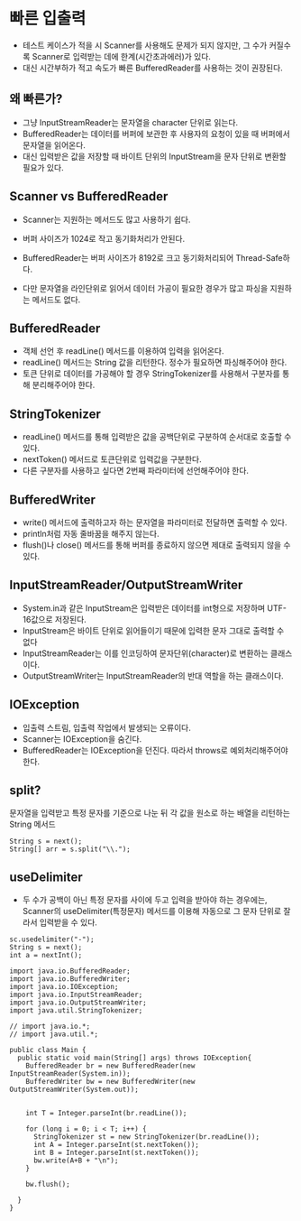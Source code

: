 # 빠른 입출력
- 테스트 케이스가 적을 시 Scanner를 사용해도 문제가 되지 않지만, 그 수가 커질수록 Scanner로 입력받는 데에 한계(시간초과에러)가 있다.
- 대신 시간부하가 적고 속도가 빠른 BufferedReader를 사용하는 것이 권장된다.

## 왜 빠른가?
- 그냥 InputStreamReader는 문자열을 character 단위로 읽는다.
- BufferedReader는 데이터를 버퍼에 보관한 후 사용자의 요청이 있을 때 버퍼에서 문자열을 읽어온다.
- 대신 입력받은 값을 저장할 때 바이트 단위의 InputStream을 문자 단위로 변환할 필요가 있다.

## Scanner vs BufferedReader
- Scanner는 지원하는 메서드도 많고 사용하기 쉽다.
- 버퍼 사이즈가 1024로 작고 동기화처리가 안된다.

- BufferedReader는 버퍼 사이즈가 8192로 크고 동기화처리되어 Thread-Safe하다.
- 다만 문자열을 라인단위로 읽어서 데이터 가공이 필요한 경우가 많고 파싱을 지원하는 메서드도 없다.

## BufferedReader
- 객체 선언 후 readLine() 메서드를 이용하여 입력을 읽어온다.
- readLine() 메서드는 String 값을 리턴한다. 정수가 필요하면 파싱해주어야 한다.
- 토큰 단위로 데이터를 가공해야 할 경우 StringTokenizer를 사용해서 구분자를 통해 분리해주어야 한다.

## StringTokenizer
- readLine() 메서드를 통해 입력받은 값을 공백단위로 구분하여 순서대로 호출할 수 있다.
- nextToken() 메서드로 토큰단위로 입력값을 구분한다.
- 다른 구분자를 사용하고 싶다면 2번째 파라미터에 선언해주어야 한다.

## BufferedWriter
- write() 메서드에 출력하고자 하는 문자열을 파라미터로 전달하면 출력할 수 있다.
- println처럼 자동 줄바꿈을 해주지 않는다. 
- flush()나 close() 메서드를 통해 버퍼를 종료하지 않으면 제대로 출력되지 않을 수 있다.

## InputStreamReader/OutputStreamWriter
- System.in과 같은 InputStream은 입력받은 데이터를 int형으로 저장하며 UTF-16값으로 저장된다. 
- InputStream은 바이트 단위로 읽어들이기 때문에 입력한 문자 그대로 출력할 수 없다
- InputStreamReader는 이를 인코딩하여 문자단위(character)로 변환하는 클래스이다.
- OutputStreamWriter는 InputStreamReader의 반대 역할을 하는 클래스이다.


## IOException
- 입출력 스트림, 입출력 작업에서 발생되는 오류이다. 
- Scanner는 IOException을 숨긴다.
- BufferedReader는 IOException을 던진다. 따라서 throws로 예외처리해주어야 한다.

## split?
문자열을 입력받고 특정 문자를 기준으로 나눈 뒤 각 값을 원소로 하는 배열을 리턴하는 String 메서드
```
String s = next();
String[] arr = s.split("\\.");
```

## useDelimiter
- 두 수가 공백이 아닌 특정 문자를 사이에 두고 입력을 받아야 하는 경우에는, Scanner의 useDelimiter(특정문자) 메서드를 이용해 자동으로 그 문자 단위로 잘라서 입력받을 수 있다.
```
sc.usedelimiter("-");
String s = next();
int a = nextInt();
```

```
import java.io.BufferedReader;
import java.io.BufferedWriter;
import java.io.IOException;
import java.io.InputStreamReader;
import java.io.OutputStreamWriter;
import java.util.StringTokenizer;

// import java.io.*;
// import java.util.*;

public class Main {
  public static void main(String[] args) throws IOException{
    BufferedReader br = new BufferedReader(new InputStreamReader(System.in));
    BufferedWriter bw = new BufferedWriter(new OutputStreamWriter(System.out));
    
    
    int T = Integer.parseInt(br.readLine());
    
    for (long i = 0; i < T; i++) {
      StringTokenizer st = new StringTokenizer(br.readLine());
      int A = Integer.parseInt(st.nextToken());
      int B = Integer.parseInt(st.nextToken());
      bw.write(A+B + "\n");
    }
   
    bw.flush();
    
  }
}
```